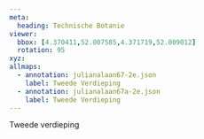 ```yaml
---
meta:
  heading: Technische Botanie
viewer:
  bbox: [4.370411,52.007585,4.371719,52.009012]
  rotation: 95
xyz:
allmaps:
  - annotation: julianalaan67-2e.json
    label: Tweede Verdieping
  - annotation: julianalaan67a-2e.json
    label: Tweede Verdieping
---
```

Tweede verdieping
